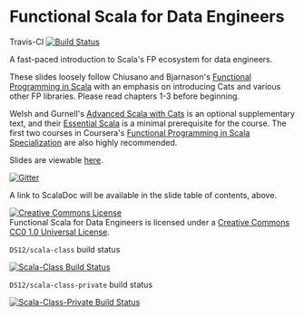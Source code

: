 # Functional Scala for Data Engineers

Travis-CI [![Build Status](https://travis-ci.org/pmcollins757/scala-class.svg?branch=master)](https://travis-ci.org/pmcollins757/scala-class)

A fast-paced introduction to Scala's FP ecosystem for data engineers. 

These slides loosely follow Chiusano and Bjarnason's [Functional Programming in Scala](https://www.manning.com/books/functional-programming-in-scala) with an emphasis on introducing Cats and various other FP libraries. Please read chapters 1-3 before beginning.

Welsh and Gurnell's [Advanced Scala with Cats](http://underscore.io/books/advanced-scala/) is an optional supplementary text, and their [Essential Scala](http://underscore.io/books/essential-scala/) is a minimal prerequisite for the course. The first two courses in Coursera's [Functional Programming in Scala Specialization](https://www.coursera.org/specializations/scala) are also highly recommended. 

Slides are viewable [here](http://DS12.github.io/scala-class).

[![Gitter](https://img.shields.io/gitter/room/nwjs/nw.js.svg?maxAge=2592000)](https://gitter.im/ds12/lobby)

A link to ScalaDoc will be available in the slide table of contents, above.

<a rel="license" href="http://creativecommons.org/licenses/by-nc-sa/3.0/deed.en_US"><img alt="Creative Commons License" style="border-width:0" src="http://i.creativecommons.org/l/by-nc-sa/3.0/88x31.png" /></a><br /><span xmlns:dct="http://purl.org/dc/terms/" property="dct:title">Functional Scala for Data Engineers</span> is licensed under a <a rel="license" href="https://creativecommons.org/publicdomain/zero/1.0/">Creative Commons CC0 1.0 Universal License</a>.


`DS12/scala-class` build status

[![Scala-Class Build Status](https://travis-ci.org/DS12/scala-class.svg?branch=master)](https://travis-ci.org/DS12/scala-class)

`DS12/scala-class-private` build status

[![Scala-Class-Private Build Status](https://travis-ci.com/DS12/scala-class-private.svg?token=jyR81STLm55Uqgud7sk1&branch=master)](https://travis-ci.com/DS12/scala-class-private)
